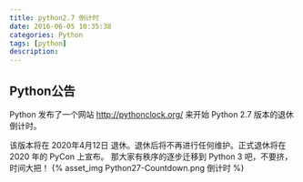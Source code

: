 ```yaml
---
title: python2.7 倒计时
date: 2016-06-05 10:35:38
categories: Python
tags: [python]
description:
---
```

## Python公告

Python 发布了一个网站 http://pythonclock.org/ 来开始 Python 2.7 版本的退休倒计时。
<!--more-->
该版本将在 2020年4月12日 退休。退休后将不再进行任何维护。正式退休将在 2020 年的 PyCon 上宣布。
那大家有秩序的逐步迁移到 Python 3 吧，不要挤，时间大把！
{% asset_img Python27-Countdown.png 倒计时 %}
